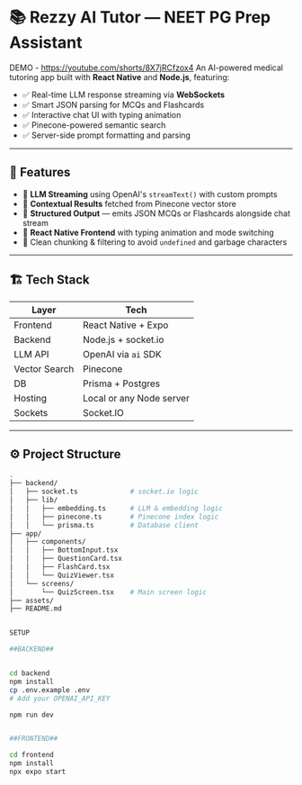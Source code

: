 # 📚 Rezzy AI Tutor — NEET PG Prep Assistant
DEMO - https://youtube.com/shorts/8X7jRCfzox4
An AI-powered medical tutoring app built with **React Native** and **Node.js**, featuring:

- ✅ Real-time LLM response streaming via **WebSockets**
- ✅ Smart JSON parsing for MCQs and Flashcards
- ✅ Interactive chat UI with typing animation
- ✅ Pinecone-powered semantic search
- ✅ Server-side prompt formatting and parsing

---

## 🚀 Features

- 🔌 **LLM Streaming** using OpenAI's `streamText()` with custom prompts
- 🧠 **Contextual Results** fetched from Pinecone vector store
- 🧾 **Structured Output** — emits JSON MCQs or Flashcards alongside chat stream
- 💬 **React Native Frontend** with typing animation and mode switching
- 🧹 Clean chunking & filtering to avoid `undefined` and garbage characters

---

## 🏗️ Tech Stack

| Layer         | Tech |
|---------------|------|
| Frontend      | React Native + Expo |
| Backend       | Node.js + socket.io |
| LLM API       | OpenAI via `ai` SDK |
| Vector Search | Pinecone |
| DB            | Prisma + Postgres |
| Hosting       | Local or any Node server |
| Sockets       | Socket.IO |
---

## ⚙️ Project Structure

```bash
.
├── backend/
│   ├── socket.ts             # socket.io logic
│   ├── lib/
│   │   ├── embedding.ts      # LLM & embedding logic
│   │   ├── pinecone.ts       # Pinecone index logic
│   │   └── prisma.ts         # Database client
├── app/
│   ├── components/
│   │   ├── BottomInput.tsx
│   │   ├── QuestionCard.tsx
│   │   ├── FlashCard.tsx
│   │   └── QuizViewer.tsx
│   └── screens/
│       └── QuizScreen.tsx    # Main screen logic
├── assets/
├── README.md


SETUP 

##BACKEND##


cd backend
npm install
cp .env.example .env
# Add your OPENAI_API_KEY

npm run dev


##FRONTEND##

cd frontend
npm install
npx expo start
